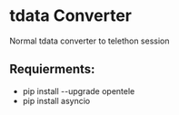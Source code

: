 # tdata Converter
Normal tdata converter to telethon session
## Requierments:
- pip install --upgrade opentele
- pip install asyncio
